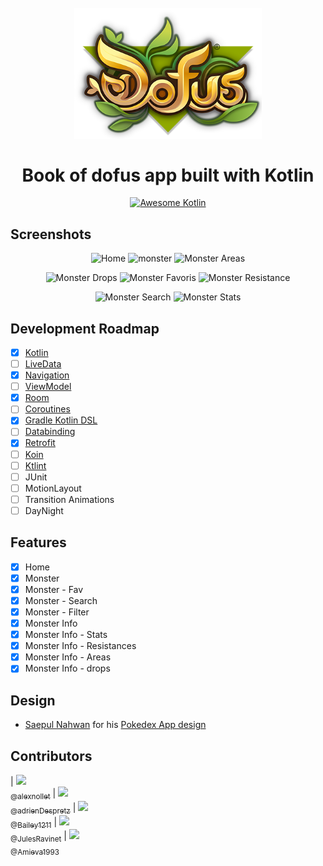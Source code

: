 <h1 align="center">
<br>
  <img src="Screenshots/dofus.png" width="300" alt="Kotlin BookOfDofus">
<br>
<br>
Book of dofus app built with Kotlin
</h1>

<p align="center">
  <a href="https://github.com/KotlinBy/awesome-kotlin">
    <img src="https://kotlin.link/awesome-kotlin.svg" alt="Awesome Kotlin">
  </a>
  

## Screenshots

<p align="center">
  <img src="Screenshots/Home.png" width="250" alt="Home">
  <img src="Screenshots/monster.png" width="250" alt="monster">
  <img src="Screenshots/monster_areas.png" width="250" alt="Monster Areas">
</p>

<p align="center">
  <img src="Screenshots/monster_drops.png" width="250" alt="Monster Drops">
  <img src="Screenshots/monster_fav.png" width="250" alt="Monster Favoris">
  <img src="Screenshots/monster_resistance.png" width="250" alt="Monster Resistance">
</p>

<p align="center">
  <img src="Screenshots/monster_search.png" width="250" alt="Monster Search">
  <img src="Screenshots/monster_stats.png" width="250" alt="Monster Stats">
</p>

## Development Roadmap

- [x] [Kotlin](https://kotlinlang.org/)
- [ ] [LiveData](https://developer.android.com/topic/libraries/architecture/livedata)
- [x] [Navigation](https://developer.android.com/topic/libraries/architecture/navigation)
- [ ] [ViewModel](https://developer.android.com/topic/libraries/architecture/viewmodel)
- [x] [Room](https://developer.android.com/topic/libraries/architecture/room)
- [ ] [Coroutines](https://developer.android.com/topic/libraries/architecture/coroutines)
- [x] [Gradle Kotlin DSL](https://docs.gradle.org/current/userguide/kotlin_dsl.html)
- [ ] [Databinding](https://developer.android.com/topic/libraries/data-binding)
- [x] [Retrofit](https://square.github.io/retrofit/)
- [ ] [Koin](https://insert-koin.io/)
- [ ] [Ktlint](https://ktlint.github.io/)
- [ ] JUnit
- [ ] MotionLayout
- [ ] Transition Animations
- [ ] DayNight

## Features

- [x] Home
- [x] Monster
- [x] Monster - Fav
- [x] Monster - Search
- [x] Monster - Filter
- [x] Monster Info
- [x] Monster Info - Stats
- [x] Monster Info - Resistances
- [x] Monster Info - Areas
- [x] Monster Info - drops

## Design

- [Saepul Nahwan](https://dribbble.com/saepulnahwan23) for his [Pokedex App design](https://dribbble.com/shots/6545819-Pokedex-App)


## Contributors

| [<img src="https://avatars.githubusercontent.com/u/58861441?v=4" width="48"><br><sub>@alexnollet</sub>](https://github.com/alexnollet) | [<img src="https://avatars.githubusercontent.com/u/45563145?v=4" width="48"><br><sub>@adrienDespretz</sub>](https://github.com/adrienDespretz) | [<img src="https://avatars.githubusercontent.com/u/58734377?v=4" width="48"><br><sub>@Bailey1211</sub>](https://github.com/Bailey1211) | [<img src="https://avatars.githubusercontent.com/u/74360268?v=4" width="48"><br><sub>@JulesRavinet</sub>](https://github.com/JulesRavinet) | [<img src="https://avatars.githubusercontent.com/u/92032697?s=400&v=4" width="48"><br><sub>@Amieva1993</sub>](https://github.com/Amieva1993)
